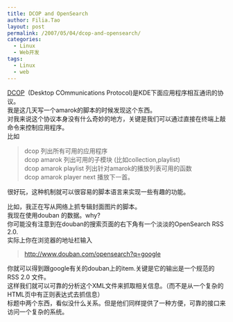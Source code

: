```yaml
---
title: DCOP and OpenSearch
author: Filia.Tao
layout: post
permalink: /2007/05/04/dcop-and-opensearch/
categories:
  - Linux
  - Web开发
tags:
  - Linux
  - web
---
```

<a href="http://developer.kde.org/documentation/other/dcop.html" title="DCOP document" target="_blank">DCOP</a>  (Desktop COmmunications Protocol)是KDE下面应用程序相互通讯的协议。  
我是这几天写一个amarok的脚本的时候发现这个东西。  
对我来说这个协议本身没有什么奇妙的地方，关键是我们可以通过直接在终端上敲命令来控制应用程序。  
比如

> dcop 列出所有可用的应用程序  
> dcop amarok 列出可用的子模块 (比如collection,playlist)  
> dcop amarok playlist 列出针对amarok的播放列表可用的函数  
> dcop amarok player next 播放下一首。

很好玩，这种机制就可以很容易的脚本语言来实现一些有趣的功能。

比如，我正在写从网络上抓专辑封面图片的脚本。  
我现在使用douban 的数据。why?  
你可能没有注意到在douban的搜索页面的右下角有一个淡淡的OpenSearch RSS 2.0.  
实际上你在浏览器的地址栏输入

> http://www.douban.com/opensearch?q=google

你就可以得到跟google有关的douban上的item.关键是它的输出是一个规范的RSS 2.0 文件。  
这样我们就可以可靠的分析这个XML文件来抓取相关信息。（而不是从一个复杂的HTML页中有正则表达式去抓信息）  
标题中两个东西，看似没什么关系。但是他们同样提供了一种方便，可靠的接口来访问一个复杂的系统。
